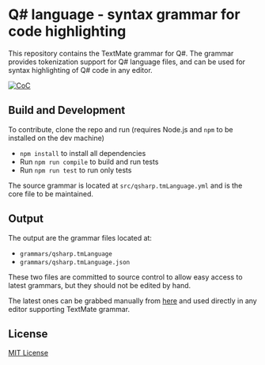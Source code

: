 # Q# language - syntax grammar for code highlighting

This repository contains the TextMate grammar for Q#. The grammar provides tokenization support for Q# language files, and can be used for syntax highlighting of Q# code in any editor.

[![CoC](https://img.shields.io/badge/code%20of%20conduct-contributor%20covenant-yellow)](CODE_OF_CONDUCT.md)

## Build and Development

To contribute, clone the repo and run (requires Node.js and `npm` to be installed on the dev machine)

* `npm install` to install all dependencies
* Run `npm run compile` to build and run tests
* Run `npm run test` to run only tests

The source grammar is located at `src/qsharp.tmLanguage.yml` and is the core file to be maintained.

## Output

The output are the grammar files located at:

* `grammars/qsharp.tmLanguage`
* `grammars/qsharp.tmLanguage.json`

These two files are committed to source control to allow easy access to latest grammars, but they should not be edited by hand.

The latest ones can be grabbed manually from [here](https://github.com/qsharp-community/qsharp-tmLanguage/tree/main/grammars) and used directly in any editor supporting TextMate grammar.

## License

[MIT License](https://github.com/qsharp-community/qsharp-tmLanguage/blob/main/LICENSE)
